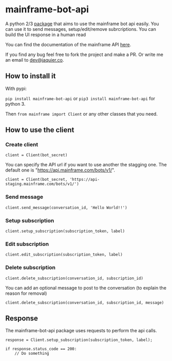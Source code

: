 # mainframe-bot-api
A python 2/3 [package](https://pypi.python.org/pypi/mainframe-bot-api) that aims to use the mainframe bot api easily.
You can use it to send messages, setup/edit/remove subrcriptions. You can build the UI response in a human read

You can find the documentation of the mainframe API [here](http://developer.mainframe.com/?http#mainframe-server-api).

If you find any bug feel free to fork the project and make a PR. Or write me an email to
[dev@jaquier.co](mailto:dev@jaquier.co).

## How to install it
With pypi:

`pip install mainframe-bot-api` or `pip3 install mainframe-bot-api` for python 3.

Then `from mainframe import Client` or any other classes that you need.

## How to use the client
### Create client
``` 
client = Client(bot_secret)
```
You can specify the API url if you want to use another the stagging one. The default one is 
"https://api.mainframe.com/bots/v1/".
```
client = Client(bot_secret, 'https://api-staging.mainframe.com/bots/v1/')
``` 

### Send message
```
client.send_message(conversation_id, 'Hello World!!')
```

### Setup subscription
```
client.setup_subscription(subscription_token, label)
```

### Edit subscription
``` 
client.edit_subscription(subscription_token, label)
```

### Delete subscription
``` 
client.delete_subscription(conversation_id, subscription_id)
```
You can add an optional message to post to the conversation (to explain the reason for removal)
``` 
client.delete_subscription(conversation_id, subscription_id, message)
```

## Response
The mainframe-bot-api package uses requests to perform the api calls.

```
response = Client.setup_subscription(subscription_token, label);

if response.status_code == 200:
    // Do something
```
